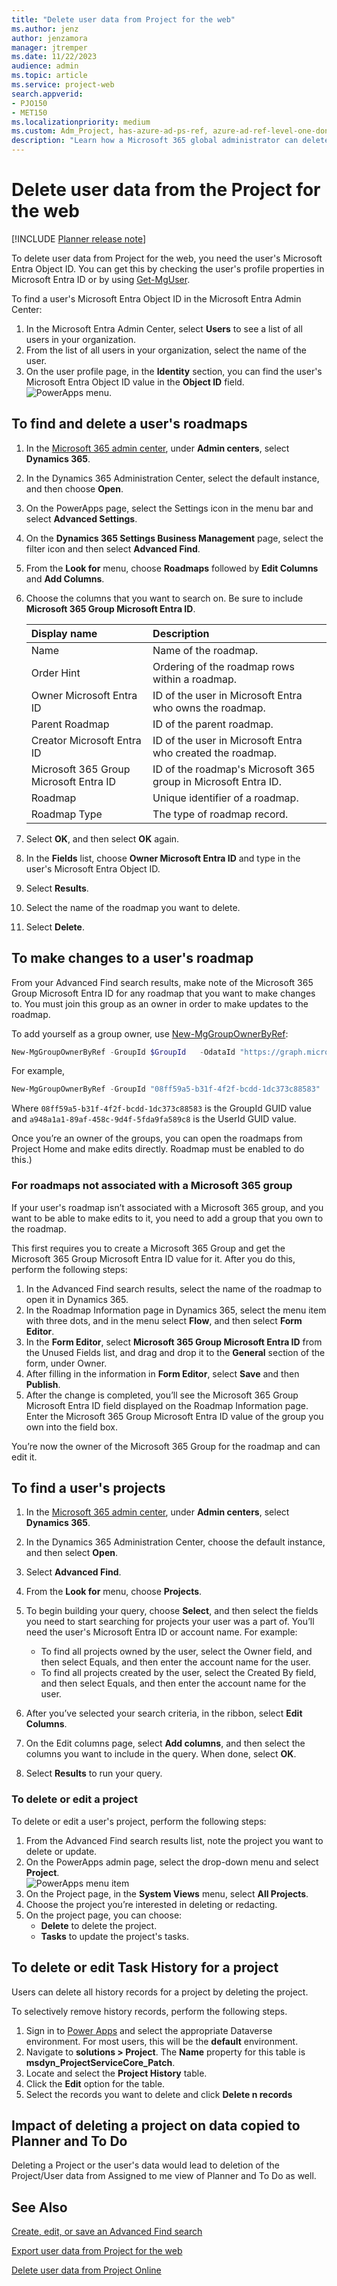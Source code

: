 ```yaml
---
title: "Delete user data from Project for the web"
ms.author: jenz
author: jenzamora
manager: jtremper
ms.date: 11/22/2023
audience: admin
ms.topic: article
ms.service: project-web
search.appverid: 
- PJO150
- MET150
ms.localizationpriority: medium
ms.custom: Adm_Project, has-azure-ad-ps-ref, azure-ad-ref-level-one-done
description: "Learn how a Microsoft 365 global administrator can delete a user's information from Project for the Web."
---
```


# Delete user data from the Project for the web

[!INCLUDE [Planner release note](includes/p4w-alert-new-planner-rollout.md)]

To delete user data from Project for the web, you need the user's Microsoft Entra Object ID. You can get this by checking the user's profile properties in Microsoft Entra ID or by using [Get-MgUser](/powershell/module/microsoft.graph.users/get-mguser).

To find a user's Microsoft Entra Object ID in the Microsoft Entra Admin Center:

1. In the Microsoft Entra Admin Center, select **Users** to see a list of all users in your organization.
2. From the list of all users in your organization, select the name of the user.
3. On the user profile page, in the **Identity** section, you can find the user's Microsoft Entra Object ID value in the **Object ID** field.</br>
![PowerApps menu.](media/AzureUserProfile.png)

## To find and delete a user's roadmaps

1. In the [Microsoft 365 admin center](https://admin.microsoft.com), under **Admin centers**, select **Dynamics 365**.
2. In the Dynamics 365 Administration Center, select the default instance, and then choose **Open**.
3. On the PowerApps page, select the Settings icon in the menu bar and select **Advanced Settings**.
4. On the **Dynamics 365 Settings Business Management** page, select the filter icon and then select **Advanced Find**.
5. From the **Look for** menu, choose **Roadmaps** followed by **Edit Columns** and **Add Columns**.
6. Choose the columns that you want to search on. Be sure to include **Microsoft 365 Group Microsoft Entra ID**.

   |**Display name**|**Description**|
   |:---------------|:--------------|
   |Name|Name of the roadmap.|
   |Order Hint|Ordering of the roadmap rows within a roadmap.|
   |Owner Microsoft Entra ID|ID of the user in Microsoft Entra who owns the roadmap.|
   |Parent Roadmap|ID of the parent roadmap.|
   |Creator Microsoft Entra ID|ID of the user in Microsoft Entra who created the roadmap.|
   |Microsoft 365 Group Microsoft Entra ID|ID of the roadmap's Microsoft 365 group in Microsoft Entra ID.|
   |Roadmap|Unique identifier of a roadmap.|
   |Roadmap Type|The type of roadmap record.|

7. Select **OK**, and then select **OK** again.
8. In the **Fields** list, choose **Owner Microsoft Entra ID** and type in the user's Microsoft Entra Object ID.
9. Select **Results**.
10. Select the name of the roadmap you want to delete.
11. Select **Delete**.

## To make changes to a user's roadmap

From your Advanced Find search results, make note of the Microsoft 365 Group Microsoft Entra ID for any roadmap that you want to make changes to. You must join this group as an owner in order to make updates to the roadmap.

To add yourself as a group owner, use [New-MgGroupOwnerByRef](/powershell/module/microsoft.graph.groups/new-mggroupownerbyref):

   ```PowerShell
   New-MgGroupOwnerByRef -GroupId $GroupId   -OdataId "https://graph.microsoft.com/v1.0/users/$UserId"
   ```

For example,

   ```PowerShell
   New-MgGroupOwnerByRef -GroupId "08ff59a5-b31f-4f2f-bcdd-1dc373c88583"   -OdataId "https://graph.microsoft.com/v1.0/users/a948a1a1-89af-458c-9d4f-5fda9fa589c8"
   ```
Where `08ff59a5-b31f-4f2f-bcdd-1dc373c88583` is the GroupId GUID value and `a948a1a1-89af-458c-9d4f-5fda9fa589c8` is the UserId GUID value.

Once you’re an owner of the groups, you can open the roadmaps from Project Home and make edits directly. Roadmap must be enabled to do this.)

### For roadmaps not associated with a Microsoft 365 group

If your user's roadmap isn’t associated with a Microsoft 365 group, and you want to be able to make edits to it, you need to add a group that you own to the roadmap.

This first requires you to create a Microsoft 365 Group and get the Microsoft 365 Group Microsoft Entra ID value for it. After you do this, perform the following steps:

1. In the Advanced Find search results, select the name of the roadmap to open it in Dynamics 365.
2. In the Roadmap Information page in Dynamics 365, select the menu item with three dots, and in the menu select **Flow**, and then select **Form Editor**.
3. In the **Form Editor**, select **Microsoft 365 Group Microsoft Entra ID** from the Unused Fields list, and drag and drop it to the **General** section of the form, under Owner.
4. After filling in the information in **Form Editor**, select **Save** and then **Publish**.
5. After the change is completed, you’ll see the Microsoft 365 Group Microsoft Entra ID field displayed on the Roadmap Information page. Enter the Microsoft 365 Group Microsoft Entra ID value of the group you own into the field box.

You’re now the owner of the Microsoft 365 Group for the roadmap and can edit it.

## To find a user's projects

1. In the [Microsoft 365 admin center](https://admin.microsoft.com), under **Admin centers**, select **Dynamics 365**.
2. In the Dynamics 365 Administration Center, choose the default instance, and then select **Open**.
3. Select **Advanced Find**.
4. From the **Look for** menu, choose **Projects**.
5. To begin building your query, choose **Select**, and then select the fields you need to start searching for projects your user was a part of. You’ll need the user's Microsoft Entra ID or account name.  For example:
    - To find all projects owned by the user, select the Owner field, and then select Equals, and then enter the account name for the user.
    - To find all projects created by the user, select the Created By field, and then select Equals, and then enter the account name for the user.

6. After you’ve selected your search criteria, in the ribbon, select **Edit Columns**.
7. On the Edit columns page, select **Add columns**, and then select the columns you want to include in the query. When done, select **OK**.
8. Select **Results** to run your query.

### To delete or edit a project

To delete or edit a user's project, perform the following steps:

1. From the Advanced Find search results list, note the project you want to delete or update.
2. On the PowerApps admin page, select the drop-down menu and select **Project**.</br>
![PowerApps menu item](media/PowerAppsProject.png)
3. On the Project page, in the **System Views** menu, select **All Projects**.
4. Choose the project you’re interested in deleting or redacting.
5. On the project page, you can choose:
    - **Delete** to delete the project.
    - **Tasks** to update the project's tasks.

## To delete or edit Task History for a project

Users can delete all history records for a project by deleting the project.

To selectively remove history records, perform the following steps.  

1. Sign in to [Power Apps](https://make.powerapps.com) and select the appropriate Dataverse environment. For most users, this will be the **default** environment.
2. Navigate to **solutions > Project**. The **Name** property for this table is **msdyn_ProjectServiceCore_Patch**.
3. Locate and select the **Project History** table.
4. Click the **Edit** option for the table.
5. Select the records you want to delete and click **Delete n records**

## Impact of deleting a project on data copied to Planner and To Do

Deleting a Project or the user's data would lead to deletion of the Project/User data from Assigned to me view of Planner and To Do as well.

## See Also

[Create, edit, or save an Advanced Find search](/dynamics365/customer-engagement/basics/save-advanced-find-search)

[Export user data from Project for the web](export-user-data-from-project-for-the-web.md)

[Delete user data from Project Online](/projectonline/delete-user-data-from-project-online)
